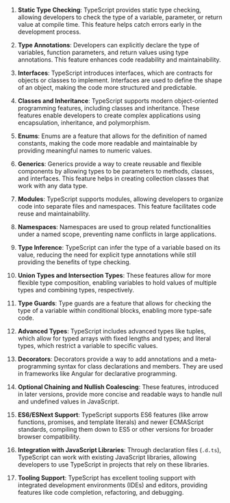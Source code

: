 1. **Static Type Checking**: TypeScript provides static type checking, allowing developers to check the type of a variable, parameter, or return value at compile time. This feature helps catch errors early in the development process.

2. **Type Annotations**: Developers can explicitly declare the type of variables, function parameters, and return values using type annotations. This feature enhances code readability and maintainability.

3. **Interfaces**: TypeScript introduces interfaces, which are contracts for objects or classes to implement. Interfaces are used to define the shape of an object, making the code more structured and predictable.

4. **Classes and Inheritance**: TypeScript supports modern object-oriented programming features, including classes and inheritance. These features enable developers to create complex applications using encapsulation, inheritance, and polymorphism.

5. **Enums**: Enums are a feature that allows for the definition of named constants, making the code more readable and maintainable by providing meaningful names to numeric values.

6. **Generics**: Generics provide a way to create reusable and flexible components by allowing types to be parameters to methods, classes, and interfaces. This feature helps in creating collection classes that work with any data type.

7. **Modules**: TypeScript supports modules, allowing developers to organize code into separate files and namespaces. This feature facilitates code reuse and maintainability.

8. **Namespaces**: Namespaces are used to group related functionalities under a named scope, preventing name conflicts in large applications.

9. **Type Inference**: TypeScript can infer the type of a variable based on its value, reducing the need for explicit type annotations while still providing the benefits of type checking.
    
1. **Union Types and Intersection Types**: These features allow for more flexible type composition, enabling variables to hold values of multiple types and combining types, respectively.

1. **Type Guards**: Type guards are a feature that allows for checking the type of a variable within conditional blocks, enabling more type-safe code.

1. **Advanced Types**: TypeScript includes advanced types like tuples, which allow for typed arrays with fixed lengths and types; and literal types, which restrict a variable to specific values.

1. **Decorators**: Decorators provide a way to add annotations and a meta-programming syntax for class declarations and members. They are used in frameworks like Angular for declarative programming.

1. **Optional Chaining and Nullish Coalescing**: These features, introduced in later versions, provide more concise and readable ways to handle null and undefined values in JavaScript.

1. **ES6/ESNext Support**: TypeScript supports ES6 features (like arrow functions, promises, and template literals) and newer ECMAScript standards, compiling them down to ES5 or other versions for broader browser compatibility.

1. **Integration with JavaScript Libraries**: Through declaration files (`.d.ts`), TypeScript can work with existing JavaScript libraries, allowing developers to use TypeScript in projects that rely on these libraries.

1. **Tooling Support**: TypeScript has excellent tooling support with integrated development environments (IDEs) and editors, providing features like code completion, refactoring, and debugging.